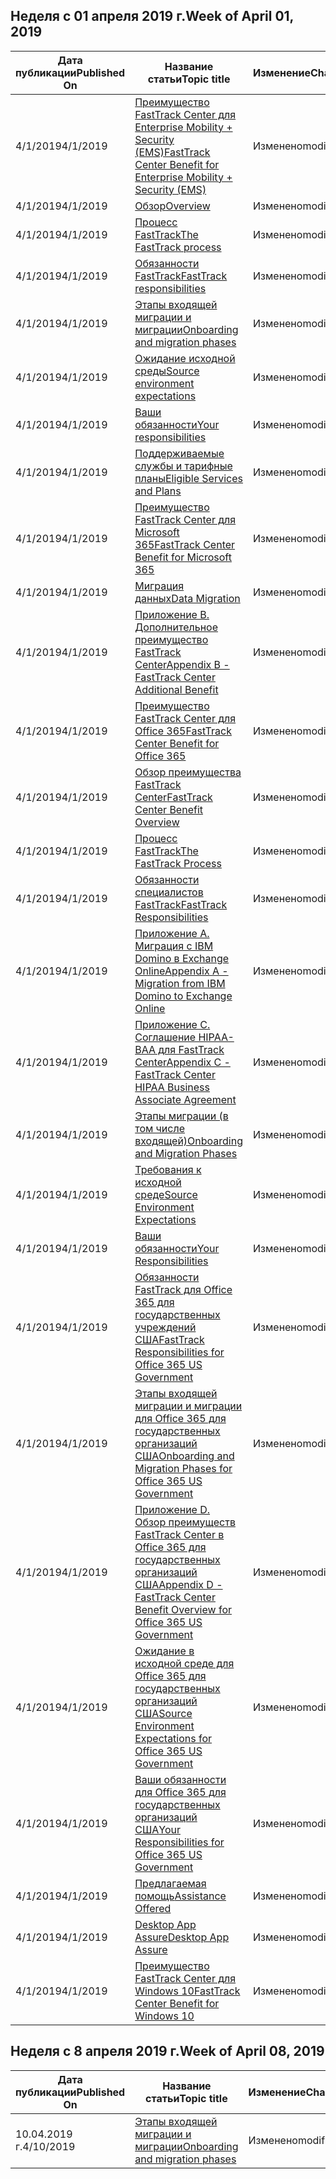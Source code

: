 <!-- This file is generated automatically each week. Changes made to this file will be overwritten.-->




## <a name="week-of-april-01-2019"></a><span data-ttu-id="4ebcb-101">Неделя с 01 апреля 2019 г.</span><span class="sxs-lookup"><span data-stu-id="4ebcb-101">Week of April 01, 2019</span></span>


| <span data-ttu-id="4ebcb-102">Дата публикации</span><span class="sxs-lookup"><span data-stu-id="4ebcb-102">Published On</span></span> |<span data-ttu-id="4ebcb-103">Название статьи</span><span class="sxs-lookup"><span data-stu-id="4ebcb-103">Topic title</span></span> | <span data-ttu-id="4ebcb-104">Изменение</span><span class="sxs-lookup"><span data-stu-id="4ebcb-104">Change</span></span> |
|------|------------|--------|
| <span data-ttu-id="4ebcb-105">4/1/2019</span><span class="sxs-lookup"><span data-stu-id="4ebcb-105">4/1/2019</span></span> | [<span data-ttu-id="4ebcb-106">Преимущество FastTrack Center для Enterprise Mobility + Security (EMS)</span><span class="sxs-lookup"><span data-stu-id="4ebcb-106">FastTrack Center Benefit for Enterprise Mobility + Security (EMS)</span></span>](/FastTrack/ems-fasttrack-benefit-for-ems) | <span data-ttu-id="4ebcb-107">Изменено</span><span class="sxs-lookup"><span data-stu-id="4ebcb-107">modified</span></span> |
| <span data-ttu-id="4ebcb-108">4/1/2019</span><span class="sxs-lookup"><span data-stu-id="4ebcb-108">4/1/2019</span></span> | [<span data-ttu-id="4ebcb-109">Обзор</span><span class="sxs-lookup"><span data-stu-id="4ebcb-109">Overview</span></span>](/FastTrack/ems-fasttrack-benefit-overview) | <span data-ttu-id="4ebcb-110">Изменено</span><span class="sxs-lookup"><span data-stu-id="4ebcb-110">modified</span></span> |
| <span data-ttu-id="4ebcb-111">4/1/2019</span><span class="sxs-lookup"><span data-stu-id="4ebcb-111">4/1/2019</span></span> | [<span data-ttu-id="4ebcb-112">Процесс FastTrack</span><span class="sxs-lookup"><span data-stu-id="4ebcb-112">The FastTrack process</span></span>](/FastTrack/ems-fasttrack-process) | <span data-ttu-id="4ebcb-113">Изменено</span><span class="sxs-lookup"><span data-stu-id="4ebcb-113">modified</span></span> |
| <span data-ttu-id="4ebcb-114">4/1/2019</span><span class="sxs-lookup"><span data-stu-id="4ebcb-114">4/1/2019</span></span> | [<span data-ttu-id="4ebcb-115">Обязанности FastTrack</span><span class="sxs-lookup"><span data-stu-id="4ebcb-115">FastTrack responsibilities</span></span>](/FastTrack/ems-fasttrack-responsibilities) | <span data-ttu-id="4ebcb-116">Изменено</span><span class="sxs-lookup"><span data-stu-id="4ebcb-116">modified</span></span> |
| <span data-ttu-id="4ebcb-117">4/1/2019</span><span class="sxs-lookup"><span data-stu-id="4ebcb-117">4/1/2019</span></span> | [<span data-ttu-id="4ebcb-118">Этапы входящей миграции и миграции</span><span class="sxs-lookup"><span data-stu-id="4ebcb-118">Onboarding and migration phases</span></span>](/FastTrack/ems-onboarding-phases) | <span data-ttu-id="4ebcb-119">Изменено</span><span class="sxs-lookup"><span data-stu-id="4ebcb-119">modified</span></span> |
| <span data-ttu-id="4ebcb-120">4/1/2019</span><span class="sxs-lookup"><span data-stu-id="4ebcb-120">4/1/2019</span></span> | [<span data-ttu-id="4ebcb-121">Ожидание исходной среды</span><span class="sxs-lookup"><span data-stu-id="4ebcb-121">Source environment expectations</span></span>](/FastTrack/ems-source-environment-expectations) | <span data-ttu-id="4ebcb-122">Изменено</span><span class="sxs-lookup"><span data-stu-id="4ebcb-122">modified</span></span> |
| <span data-ttu-id="4ebcb-123">4/1/2019</span><span class="sxs-lookup"><span data-stu-id="4ebcb-123">4/1/2019</span></span> | [<span data-ttu-id="4ebcb-124">Ваши обязанности</span><span class="sxs-lookup"><span data-stu-id="4ebcb-124">Your responsibilities</span></span>](/FastTrack/ems-your-responsibilities) | <span data-ttu-id="4ebcb-125">Изменено</span><span class="sxs-lookup"><span data-stu-id="4ebcb-125">modified</span></span> |
| <span data-ttu-id="4ebcb-126">4/1/2019</span><span class="sxs-lookup"><span data-stu-id="4ebcb-126">4/1/2019</span></span> | [<span data-ttu-id="4ebcb-127">Поддерживаемые службы и тарифные планы</span><span class="sxs-lookup"><span data-stu-id="4ebcb-127">Eligible Services and Plans</span></span>](/FastTrack/m365-eligible-services-and-plans) | <span data-ttu-id="4ebcb-128">Изменено</span><span class="sxs-lookup"><span data-stu-id="4ebcb-128">modified</span></span> |
| <span data-ttu-id="4ebcb-129">4/1/2019</span><span class="sxs-lookup"><span data-stu-id="4ebcb-129">4/1/2019</span></span> | [<span data-ttu-id="4ebcb-130">Преимущество FastTrack Center для Microsoft 365</span><span class="sxs-lookup"><span data-stu-id="4ebcb-130">FastTrack Center Benefit for Microsoft 365</span></span>](/FastTrack/m365-fasttrack-benefit-overview) | <span data-ttu-id="4ebcb-131">Изменено</span><span class="sxs-lookup"><span data-stu-id="4ebcb-131">modified</span></span> |
| <span data-ttu-id="4ebcb-132">4/1/2019</span><span class="sxs-lookup"><span data-stu-id="4ebcb-132">4/1/2019</span></span> | [<span data-ttu-id="4ebcb-133">Миграция данных</span><span class="sxs-lookup"><span data-stu-id="4ebcb-133">Data Migration</span></span>](/FastTrack/o365-data-migration) | <span data-ttu-id="4ebcb-134">Изменено</span><span class="sxs-lookup"><span data-stu-id="4ebcb-134">modified</span></span> |
| <span data-ttu-id="4ebcb-135">4/1/2019</span><span class="sxs-lookup"><span data-stu-id="4ebcb-135">4/1/2019</span></span> | [<span data-ttu-id="4ebcb-136">Приложение B. Дополнительное преимущество FastTrack Center</span><span class="sxs-lookup"><span data-stu-id="4ebcb-136">Appendix B - FastTrack Center Additional Benefit</span></span>](/FastTrack/o365-fasttrack-additional-benefits) | <span data-ttu-id="4ebcb-137">Изменено</span><span class="sxs-lookup"><span data-stu-id="4ebcb-137">modified</span></span> |
| <span data-ttu-id="4ebcb-138">4/1/2019</span><span class="sxs-lookup"><span data-stu-id="4ebcb-138">4/1/2019</span></span> | [<span data-ttu-id="4ebcb-139">Преимущество FastTrack Center для Office 365</span><span class="sxs-lookup"><span data-stu-id="4ebcb-139">FastTrack Center Benefit for Office 365</span></span>](/FastTrack/o365-fasttrack-benefit-for-office-365) | <span data-ttu-id="4ebcb-140">Изменено</span><span class="sxs-lookup"><span data-stu-id="4ebcb-140">modified</span></span> |
| <span data-ttu-id="4ebcb-141">4/1/2019</span><span class="sxs-lookup"><span data-stu-id="4ebcb-141">4/1/2019</span></span> | [<span data-ttu-id="4ebcb-142">Обзор преимущества FastTrack Center</span><span class="sxs-lookup"><span data-stu-id="4ebcb-142">FastTrack Center Benefit Overview</span></span>](/FastTrack/o365-fasttrack-benefit-overview) | <span data-ttu-id="4ebcb-143">Изменено</span><span class="sxs-lookup"><span data-stu-id="4ebcb-143">modified</span></span> |
| <span data-ttu-id="4ebcb-144">4/1/2019</span><span class="sxs-lookup"><span data-stu-id="4ebcb-144">4/1/2019</span></span> | [<span data-ttu-id="4ebcb-145">Процесс FastTrack</span><span class="sxs-lookup"><span data-stu-id="4ebcb-145">The FastTrack Process</span></span>](/FastTrack/o365-fasttrack-process) | <span data-ttu-id="4ebcb-146">Изменено</span><span class="sxs-lookup"><span data-stu-id="4ebcb-146">modified</span></span> |
| <span data-ttu-id="4ebcb-147">4/1/2019</span><span class="sxs-lookup"><span data-stu-id="4ebcb-147">4/1/2019</span></span> | [<span data-ttu-id="4ebcb-148">Обязанности специалистов FastTrack</span><span class="sxs-lookup"><span data-stu-id="4ebcb-148">FastTrack Responsibilities</span></span>](/FastTrack/o365-fasttrack-responsibilities) | <span data-ttu-id="4ebcb-149">Изменено</span><span class="sxs-lookup"><span data-stu-id="4ebcb-149">modified</span></span> |
| <span data-ttu-id="4ebcb-150">4/1/2019</span><span class="sxs-lookup"><span data-stu-id="4ebcb-150">4/1/2019</span></span> | [<span data-ttu-id="4ebcb-151">Приложение А. Миграция с IBM Domino в Exchange Online</span><span class="sxs-lookup"><span data-stu-id="4ebcb-151">Appendix A - Migration from IBM Domino to Exchange Online</span></span>](/FastTrack/o365-from-ibm-domino-to-exchange-online) | <span data-ttu-id="4ebcb-152">Изменено</span><span class="sxs-lookup"><span data-stu-id="4ebcb-152">modified</span></span> |
| <span data-ttu-id="4ebcb-153">4/1/2019</span><span class="sxs-lookup"><span data-stu-id="4ebcb-153">4/1/2019</span></span> | [<span data-ttu-id="4ebcb-154">Приложение C. Соглашение HIPAA-BAA для FastTrack Center</span><span class="sxs-lookup"><span data-stu-id="4ebcb-154">Appendix C - FastTrack Center HIPAA Business Associate Agreement</span></span>](/FastTrack/o365-hipaa-business-associate-agreement) | <span data-ttu-id="4ebcb-155">Изменено</span><span class="sxs-lookup"><span data-stu-id="4ebcb-155">modified</span></span> |
| <span data-ttu-id="4ebcb-156">4/1/2019</span><span class="sxs-lookup"><span data-stu-id="4ebcb-156">4/1/2019</span></span> | [<span data-ttu-id="4ebcb-157">Этапы миграции (в том числе входящей)</span><span class="sxs-lookup"><span data-stu-id="4ebcb-157">Onboarding and Migration Phases</span></span>](/FastTrack/o365-onboarding-and-migration) | <span data-ttu-id="4ebcb-158">Изменено</span><span class="sxs-lookup"><span data-stu-id="4ebcb-158">modified</span></span> |
| <span data-ttu-id="4ebcb-159">4/1/2019</span><span class="sxs-lookup"><span data-stu-id="4ebcb-159">4/1/2019</span></span> | [<span data-ttu-id="4ebcb-160">Требования к исходной среде</span><span class="sxs-lookup"><span data-stu-id="4ebcb-160">Source Environment Expectations</span></span>](/FastTrack/o365-source-environment-expectations) | <span data-ttu-id="4ebcb-161">Изменено</span><span class="sxs-lookup"><span data-stu-id="4ebcb-161">modified</span></span> |
| <span data-ttu-id="4ebcb-162">4/1/2019</span><span class="sxs-lookup"><span data-stu-id="4ebcb-162">4/1/2019</span></span> | [<span data-ttu-id="4ebcb-163">Ваши обязанности</span><span class="sxs-lookup"><span data-stu-id="4ebcb-163">Your Responsibilities</span></span>](/FastTrack/o365-your-responsibilities) | <span data-ttu-id="4ebcb-164">Изменено</span><span class="sxs-lookup"><span data-stu-id="4ebcb-164">modified</span></span> |
| <span data-ttu-id="4ebcb-165">4/1/2019</span><span class="sxs-lookup"><span data-stu-id="4ebcb-165">4/1/2019</span></span> | [<span data-ttu-id="4ebcb-166">Обязанности FastTrack для Office 365 для государственных учреждений США</span><span class="sxs-lookup"><span data-stu-id="4ebcb-166">FastTrack Responsibilities for Office 365 US Government</span></span>](/FastTrack/us-gov-appendix-fasttrack-responsibilities) | <span data-ttu-id="4ebcb-167">Изменено</span><span class="sxs-lookup"><span data-stu-id="4ebcb-167">modified</span></span> |
| <span data-ttu-id="4ebcb-168">4/1/2019</span><span class="sxs-lookup"><span data-stu-id="4ebcb-168">4/1/2019</span></span> | [<span data-ttu-id="4ebcb-169">Этапы входящей миграции и миграции для Office 365 для государственных организаций США</span><span class="sxs-lookup"><span data-stu-id="4ebcb-169">Onboarding and Migration Phases for Office 365 US Government</span></span>](/FastTrack/us-gov-appendix-onboarding-and-migration) | <span data-ttu-id="4ebcb-170">Изменено</span><span class="sxs-lookup"><span data-stu-id="4ebcb-170">modified</span></span> |
| <span data-ttu-id="4ebcb-171">4/1/2019</span><span class="sxs-lookup"><span data-stu-id="4ebcb-171">4/1/2019</span></span> | [<span data-ttu-id="4ebcb-172">Приложение D. Обзор преимуществ FastTrack Center в Office 365 для государственных организаций США</span><span class="sxs-lookup"><span data-stu-id="4ebcb-172">Appendix D - FastTrack Center Benefit Overview for Office 365 US Government</span></span>](/FastTrack/us-gov-appendix-overview) | <span data-ttu-id="4ebcb-173">Изменено</span><span class="sxs-lookup"><span data-stu-id="4ebcb-173">modified</span></span> |
| <span data-ttu-id="4ebcb-174">4/1/2019</span><span class="sxs-lookup"><span data-stu-id="4ebcb-174">4/1/2019</span></span> | [<span data-ttu-id="4ebcb-175">Ожидание в исходной среде для Office 365 для государственных организаций США</span><span class="sxs-lookup"><span data-stu-id="4ebcb-175">Source Environment Expectations for Office 365 US Government</span></span>](/FastTrack/us-gov-appendix-source-environment-expectations) | <span data-ttu-id="4ebcb-176">Изменено</span><span class="sxs-lookup"><span data-stu-id="4ebcb-176">modified</span></span> |
| <span data-ttu-id="4ebcb-177">4/1/2019</span><span class="sxs-lookup"><span data-stu-id="4ebcb-177">4/1/2019</span></span> | [<span data-ttu-id="4ebcb-178">Ваши обязанности для Office 365 для государственных организаций США</span><span class="sxs-lookup"><span data-stu-id="4ebcb-178">Your Responsibilities for Office 365 US Government</span></span>](/FastTrack/us-gov-appendix-your-responsibilities) | <span data-ttu-id="4ebcb-179">Изменено</span><span class="sxs-lookup"><span data-stu-id="4ebcb-179">modified</span></span> |
| <span data-ttu-id="4ebcb-180">4/1/2019</span><span class="sxs-lookup"><span data-stu-id="4ebcb-180">4/1/2019</span></span> | [<span data-ttu-id="4ebcb-181">Предлагаемая помощь</span><span class="sxs-lookup"><span data-stu-id="4ebcb-181">Assistance Offered</span></span>](/FastTrack/win-10-daa-assistance-offered) | <span data-ttu-id="4ebcb-182">Изменено</span><span class="sxs-lookup"><span data-stu-id="4ebcb-182">modified</span></span> |
| <span data-ttu-id="4ebcb-183">4/1/2019</span><span class="sxs-lookup"><span data-stu-id="4ebcb-183">4/1/2019</span></span> | [<span data-ttu-id="4ebcb-184">Desktop App Assure</span><span class="sxs-lookup"><span data-stu-id="4ebcb-184">Desktop App Assure</span></span>](/FastTrack/win-10-desktop-app-assure) | <span data-ttu-id="4ebcb-185">Изменено</span><span class="sxs-lookup"><span data-stu-id="4ebcb-185">modified</span></span> |
| <span data-ttu-id="4ebcb-186">4/1/2019</span><span class="sxs-lookup"><span data-stu-id="4ebcb-186">4/1/2019</span></span> | [<span data-ttu-id="4ebcb-187">Преимущество FastTrack Center для Windows 10</span><span class="sxs-lookup"><span data-stu-id="4ebcb-187">FastTrack Center Benefit for Windows 10</span></span>](/FastTrack/win-10-fasttrack-benefit-for-windows-10) | <span data-ttu-id="4ebcb-188">Изменено</span><span class="sxs-lookup"><span data-stu-id="4ebcb-188">modified</span></span> |


## <a name="week-of-april-08-2019"></a><span data-ttu-id="4ebcb-189">Неделя с 8 апреля 2019 г.</span><span class="sxs-lookup"><span data-stu-id="4ebcb-189">Week of April 08, 2019</span></span>


| <span data-ttu-id="4ebcb-190">Дата публикации</span><span class="sxs-lookup"><span data-stu-id="4ebcb-190">Published On</span></span> |<span data-ttu-id="4ebcb-191">Название статьи</span><span class="sxs-lookup"><span data-stu-id="4ebcb-191">Topic title</span></span> | <span data-ttu-id="4ebcb-192">Изменение</span><span class="sxs-lookup"><span data-stu-id="4ebcb-192">Change</span></span> |
|------|------------|--------|
| <span data-ttu-id="4ebcb-193">10.04.2019 г.</span><span class="sxs-lookup"><span data-stu-id="4ebcb-193">4/10/2019</span></span> | [<span data-ttu-id="4ebcb-194">Этапы входящей миграции и миграции</span><span class="sxs-lookup"><span data-stu-id="4ebcb-194">Onboarding and migration phases</span></span>](/FastTrack/ems-onboarding-phases) | <span data-ttu-id="4ebcb-195">Изменено</span><span class="sxs-lookup"><span data-stu-id="4ebcb-195">modified</span></span> |

